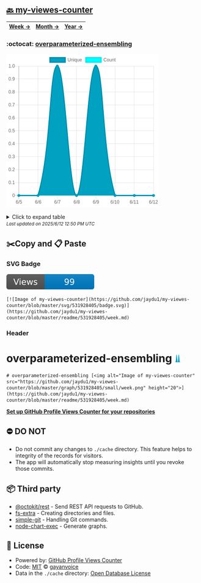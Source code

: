 ## [🔙 my-viewes-counter](https://github.com/jaydu1/my-viewes-counter)
| [**Week →**](https://github.com/jaydu1/my-viewes-counter/blob/master/readme/531928405/week.md) | [**Month →**](https://github.com/jaydu1/my-viewes-counter/blob/master/readme/531928405/month.md) | [**Year →**](https://github.com/jaydu1/my-viewes-counter/blob/master/readme/531928405/year.md) |
| ---- | ---- | ----- |
### :octocat: [overparameterized-ensembling](https://github.com/jaydu1/overparameterized-ensembling)
![Image of my-viewes-counter](https://github.com/jaydu1/my-viewes-counter/blob/master/graph/531928405/large/week.png)

<details>
	<summary>Click to expand table</summary>
	<h2>:calendar: Week Page Views Table</h2>
<table>
	<tr>
		<th>
			Last Updated
		</th>
		<th>
			Unique
		</th>
		<th>
			Count
		</th>
	</tr>
	<tr>
		<td>
			<code>2025/6/12</code>
		</td>
		<td>
			<code>0</code>
		</td>
		<td>
			<code>0</code>
		</td>
	</tr>
	<tr>
		<td>
			<code>2025/6/11</code>
		</td>
		<td>
			<code>0</code>
		</td>
		<td>
			<code>0</code>
		</td>
	</tr>
	<tr>
		<td>
			<code>2025/6/10</code>
		</td>
		<td>
			<code>0</code>
		</td>
		<td>
			<code>0</code>
		</td>
	</tr>
	<tr>
		<td>
			<code>2025/6/9</code>
		</td>
		<td>
			<code>1</code>
		</td>
		<td>
			<code>1</code>
		</td>
	</tr>
	<tr>
		<td>
			<code>2025/6/8</code>
		</td>
		<td>
			<code>0</code>
		</td>
		<td>
			<code>0</code>
		</td>
	</tr>
	<tr>
		<td>
			<code>2025/6/7</code>
		</td>
		<td>
			<code>1</code>
		</td>
		<td>
			<code>1</code>
		</td>
	</tr>
	<tr>
		<td>
			<code>2025/6/6</code>
		</td>
		<td>
			<code>0</code>
		</td>
		<td>
			<code>0</code>
		</td>
	</tr>
	<tr>
		<td>
			<code>2025/6/5</code>
		</td>
		<td>
			<code>0</code>
		</td>
		<td>
			<code>0</code>
		</td>
	</tr>
</table>

</details>
<small><i>Last updated on 2025/6/12 12:50 PM UTC</i></small>

## ✂️Copy and 📋 Paste
### SVG Badge
[![Image of my-viewes-counter](https://github.com/jaydu1/my-viewes-counter/blob/master/svg/531928405/badge.svg)](https://github.com/jaydu1/my-viewes-counter/blob/master/readme/531928405/week.md)
```readme
[![Image of my-viewes-counter](https://github.com/jaydu1/my-viewes-counter/blob/master/svg/531928405/badge.svg)](https://github.com/jaydu1/my-viewes-counter/blob/master/readme/531928405/week.md)
```
### Header
# overparameterized-ensembling [<img alt="Image of my-viewes-counter" src="https://github.com/jaydu1/my-viewes-counter/blob/master/graph/531928405/small/week.png" height="20">](https://github.com/jaydu1/my-viewes-counter/blob/master/readme/531928405/week.md)
```readme
# overparameterized-ensembling [<img alt="Image of my-viewes-counter" src="https://github.com/jaydu1/my-viewes-counter/blob/master/graph/531928405/small/week.png" height="20">](https://github.com/jaydu1/my-viewes-counter/blob/master/readme/531928405/week.md)
```
[**Set up GitHub Profile Views Counter for your repositories**](https://github.com/gayanvoice/github-profile-views-counter)
## ⛔ DO NOT
- Do not commit any changes to `./cache` directory. This feature helps to integrity of the records for visitors.
- The app will automatically stop measuring insights until you revoke those commits.
## 📦 Third party

- [@octokit/rest](https://www.npmjs.com/package/@octokit/rest) - Send REST API requests to GitHub.
- [fs-extra](https://www.npmjs.com/package/fs-extra) - Creating directories and files.
- [simple-git](https://www.npmjs.com/package/simple-git) - Handling Git commands.
- [node-chart-exec](https://www.npmjs.com/package/node-chart-exec) - Generate graphs.
## 📄 License
- Powered by: [GitHub Profile Views Counter](https://github.com/gayanvoice/github-profile-views-counter)
- Code: [MIT](./LICENSE) © [gayanvoice](https://github.com/gayanvoice/github-profile-views-counter)
- Data in the `./cache` directory: [Open Database License](https://opendatacommons.org/licenses/odbl/1-0/)